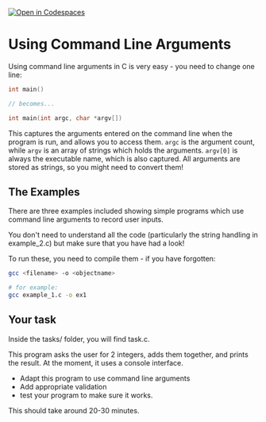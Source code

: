 [![Open in Codespaces](https://classroom.github.com/assets/launch-codespace-7f7980b617ed060a017424585567c406b6ee15c891e84e1186181d67ecf80aa0.svg)](https://classroom.github.com/open-in-codespaces?assignment_repo_id=14259183)
# Using Command Line Arguments

Using command line arguments in C is very easy - you need to change one line:

```c
int main()

// becomes...

int main(int argc, char *argv[])
```

This captures the arguments entered on the command line when the program is run, and allows you to access them. `argc` is the argument count, while `argv` is an array of strings which holds the arguments. `argv[0]` is always the executable name, which is also captured. All arguments are stored as strings, so you might need to convert them!

## The Examples

There are three examples included showing simple programs which use command line arguments to record user inputs.

You don't need to understand all the code (particularly the string handling in example_2.c) but make sure that you have had a look!

To run these, you need to compile them - if you have forgotten:

```bash
gcc <filename> -o <objectname>

# for example:
gcc example_1.c -o ex1
```

## Your task

Inside the tasks/ folder, you will find task.c.

This program asks the user for 2 integers, adds them together, and prints the result. At the moment, it uses a console interface.

- Adapt this program to use command line arguments
- Add appropriate validation 
- test your program to make sure it works.

This should take around 20-30 minutes.
